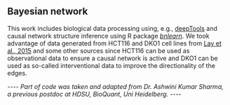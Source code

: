 ## Bayesian network

This work includes biological data processing using, e.g., [deepTools](https://deeptools.readthedocs.io/en/develop/#) and causal network structure inference using R package [*bnlearn*](https://www.bnlearn.com). We took advantage of data generated from HCT116 and DKO1 cell lines from [Lay et al., 2015](https://genome.cshlp.org/content/25/4/467.full.html) and some other sources since HCT116 can be used as observational data to ensure a causal network is active and DKO1 can be used as so-called interventional data to improve the directionality of the edges.

*---- Part of code was taken and adapted from Dr. Ashwini Kumar Sharma, a previous postdoc at HDSU, BioQuant, Uni Heidelberg. ----*

